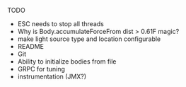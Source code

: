 TODO

* ESC needs to stop all threads
* Why is Body.accumulateForceFrom dist > 0.61F magic?
* make light source type and location configurable
* README
* Git
* Ability to initialize bodies from file
* GRPC for tuning
*  instrumentation (JMX?)
